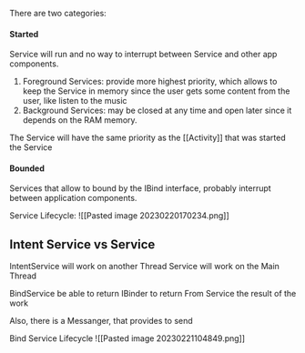 There are two categories:
#### Started

Service will run and no way to interrupt between Service and other app components.

1. Foreground Services: provide more highest priority, which allows to keep the Service in memory since the user gets some content from the user, like listen to the music
2. Background Services: may be closed at any time and open later since it depends on the RAM memory.

The Service will have the same priority as the [[Activity]] that was started the Service

#### Bounded

Services that allow to bound by the IBind interface, probably interrupt between application components.

Service Lifecycle:
![[Pasted image 20230220170234.png]]


## Intent Service vs Service

IntentService will work on another Thread
Service will work on the Main Thread

BindService be able to return IBinder to return From Service the result of the work

Also, there is a Messanger, that provides to send 





Bind Service Lifecycle
![[Pasted image 20230221104849.png]]

